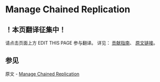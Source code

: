 # Manage Chained Replication

## ！本页翻译征集中！

请点击页面上方 EDIT THIS PAGE 参与翻译。
详见：
[贡献指南]( https://github.com/JinMuInfo/MongoDB-Manual-zh/blob/master/CONTRIBUTING.md )、
[原文链接](  https://docs.mongodb.com/manual/tutorial/manage-chained-replication/  )。

## 参见

原文 - [Manage Chained Replication]( https://docs.mongodb.com/manual/tutorial/manage-chained-replication/ )

